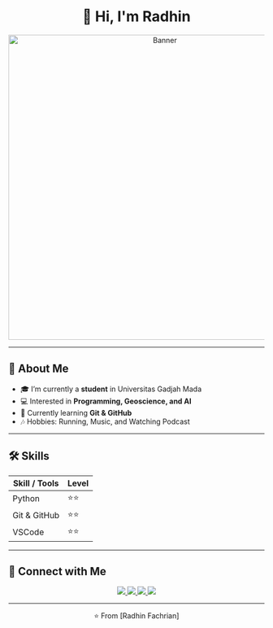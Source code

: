 <h1 align="center">👋 Hi, I'm Radhin </h1>
<p align="center">
  <img src="https://i.pinimg.com/1200x/84/72/e1/8472e161f906a6e9b08c3d9d74f24754.jpg" alt="Banner" width="600"/>
</p>

---

## 🌟 About Me
- 🎓 I’m currently a **student** in Universitas Gadjah Mada
- 💻 Interested in **Programming, Geoscience, and AI**  
- 🌱 Currently learning **Git & GitHub**  
- 🎶 Hobbies: Running, Music, and Watching Podcast 

---

## 🛠️ Skills
| Skill / Tools | Level   |
|---------------|---------|
| Python        |⭐⭐|
| Git & GitHub  |⭐⭐|
| VSCode        |⭐⭐|

---

## 🔗 Connect with Me
<p align="center">
  <a href="https://github.com/radhinfachrian2006">
    <img src="https://img.shields.io/badge/GitHub-Profile-black?logo=github&style=for-the-badge"/>
  </a>
  <a href="https://www.linkedin.com/in/radhin-fachrian-a00157333">
    <img src="https://img.shields.io/badge/LinkedIn-Connect-blue?logo=linkedin&style=for-the-badge"/>
  </a>
  <a href="mailto:radhinfachrian@mail.ugm.ac.id">
    <img src="https://img.shields.io/badge/Email-Contact-red?logo=gmail&style=for-the-badge"/>
  </a>
  <a href="https://www.instagram.com/rdhinf">
    <img src="https://img.shields.io/badge/Instagram-Follow-pink?logo=instagram&style=for-the-badge"/>
  </a>
</p>


---

<p align="center">⭐️ From [Radhin Fachrian]</p>
